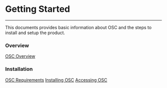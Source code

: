 # Getting Started

***
This documents provides basic information about OSC and the steps to install and setup the product.

### Overview

[OSC Overview](./overview.md)



### Installation
[OSC Requirements](./requirements.md)
[Installing OSC](./instal.md)
[Accessing OSC](./accessing.md)